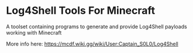 # Log4Shell Tools For Minecraft

A toolset containing programs to generate and provide Log4Shell payloads working with Minecraft

More info here:
https://mcdf.wiki.gg/wiki/User:Captain_S0L0/Log4Shell
